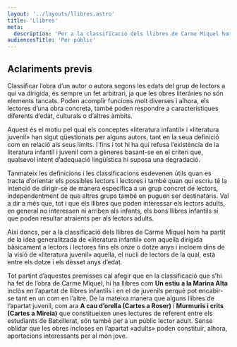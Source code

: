```yaml
---
layout: '../layouts/llibres.astro'
title: 'Llibres'
meta:
  description: 'Per a la classificació dels llibres de Carme Miquel hom ha partit de la idea generalitzada de «literatura infantil» com aquella dirigida bàsicament a lectors i lectores fins els onze o dotze anys i incloem dins de la visió de «literatura juvenil» aquella, el nucli de lectors de la qual, està entre els dotze i els dèsset anys d’edat.'
audiencesTitle: 'Per públic'
---
```


## Aclariments previs

Classificar l’obra d’un autor o autora segons les edats del grup de lectors a qui va dirigida, és sempre un fet arbitrari, ja que les obres literàries no són elements tancats. Poden acomplir funcions molt diverses i alhora, els lectores d’una obra concreta, també poden respondre a característiques diferents d’edat, culturals o d’altres àmbits.

Aquest és el motiu pel qual els conceptes «literatura infantil» i «literatura juvenil» han sigut qüestionats per alguns autors, tant en la seua definició com en relació als seus límits. I fins i tot hi ha qui refusa l’existència de la literatura infantil i juvenil com a gèneres basant-se en el criteri que, qualsevol intent d’adequació lingüística hi suposa una degradació.

Tanmateix les definicions i les classificacions esdevenen útils quan es tracta d’orientar els possibles lectors i lectores i també quan qui escriu té la intenció de dirigir-se de manera específica a un grup concret de lectors, independentment de que altres grups també en puguen ser destinataris. Val a dir a més que, tot i que els llibres que poden interessar els lectors adults, en general no interessen ni arriben als infants, els bons llibres infantils sí que poden resultar atraients per als lectors adults.

Així doncs, per a la classificació dels llibres de Carme Miquel hom ha partit de la idea generalitzada de «literatura infantil» com aquella dirigida bàsicament a lectors i lectores fins els onze o dotze anys i incloem dins de la visió de «literatura juvenil» aquella, el nucli de lectors de la qual, està entre els dotze i els dèsset anys d’edat.

Tot partint d’aquestes premisses cal afegir que en la classificació que s’hi ha fet de l’obra de Carme Miquel, hi ha llibres com **Un estiu a la Marina Alta** inclòs en l’apartat de llibres infantils i en el de juvenils perquè pot encabir-se tant en un com en l’altre. De la mateixa manera que alguns llibres de l’apartat juvenil, com ara **A cau d’orella (Cartes a Roser)** i **Murmuris i crits (Cartes a Mireia)** que constitueixen unes lectures de referent entre els estudiants de Batxillerat, són també per a un públic lector adult. Sense oblidar que les obres incloses en l’apartat «adults» poden constituir, alhora, aportacions interessants per al món jove.
